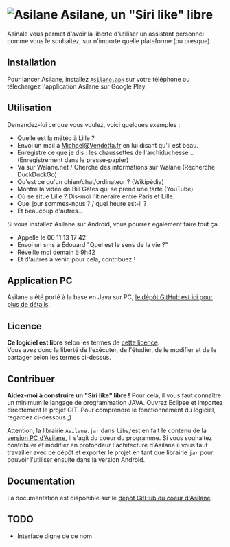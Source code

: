 ![Asilane](http://walane.net/pic/images/logoasilan.png) Asilane, un "Siri like" libre
=============================

Asinale vous permet d'avoir la liberté d'utiliser un assistant personnel comme vous le souhaitez, sur n'importe quelle plateforme (ou presque).

Installation
------------
Pour lancer Asilane, installez [`Asilane.apk`](https://github.com/walane/Asilane-android/blob/master/bin/Asilane-android.apk) sur votre téléphone ou téléchargez l'application Asilane sur Google Play.

Utilisation
-----------
Demandez-lui ce que vous voulez, voici quelques exemples :

- Quelle est la météo à Lille ?
- Envoi un mail à Michael@Vendetta.fr en lui disant qu'il est beau.
- Enregistre ce que je dis : les chaussettes de l'archiduchesse... (Enregistrement dans le presse-papier)
- Va sur Walane.net / Cherche des informations sur Walane (Recherche DuckDuckGo)
- Qu'est ce qu'un chien/chat/ordinateur ? (Wikipédia)
- Montre la vidéo de Bill Gates qui se prend une tarte (YouTube)
- Où se situe Lille ? Dis-moi l'itinéraire entre Paris et Lille.
- Quel jour sommes-nous ? / quel heure est-il ?
- Et beaucoup d'autres...

Si vous installez Asilane sur Android, vous pourrez également faire tout ça :
- Appelle le 06 11 13 17 42
- Envoi un sms à Édouard "Quel est le sens de la vie ?"
- Réveille moi demain à 9h42
- Et d'autres à venir, pour cela, contribuez !

Application PC
--------------
Asilane a été porté à la base en Java sur PC, [le dépôt GitHub est ici pour plus de détails](https://github.com/walane/Asilane).

Licence
-------
**Ce logiciel est libre** selon les termes de [cette licence](https://github.com/walane/Asilane/blob/master/LICENSE).
<br>Vous avez donc la liberté de l'exécuter, de l'étudier, de le modifier et de le partager selon les termes ci-dessus.

Contribuer
----------
**Aidez-moi à construire un "Siri like" libre !** Pour cela, il vous faut connaître un minimum le langage de programmation JAVA. Ouvrez Eclipse et importez directement le projet GIT. Pour comprendre le fonctionnement du logiciel, regardez ci-dessous ;)

Attention, la librairie `Asilane.jar` dans `libs/`est en fait le contenu de la [version PC d'Asilane](https://github.com/walane/Asilane), il s'agit du coeur du programme.
Si vous souhaitez contribuer et modifier en profondeur l'achitecture d'Asilane il vous faut travailler avec ce dépôt et exporter le projet en tant que librairie `jar` pour pouvoir l'utiliser ensuite dans la version Android.

Documentation
-------------

La documentation est disponible sur le [dépôt GitHub du coeur d'Asilane](https://github.com/walane/Asilane).

TODO
----
- Interface digne de ce nom
